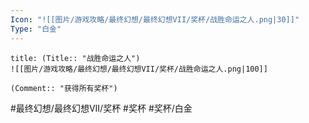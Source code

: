 ```yaml
---
Icon: "![[图片/游戏攻略/最终幻想/最终幻想VII/奖杯/战胜命运之人.png|30]]"
Type: "白金"
---
```

```ad-common-platinum-trophy
title: (Title:: "战胜命运之人")
![[图片/游戏攻略/最终幻想/最终幻想VII/奖杯/战胜命运之人.png|100]]

(Comment:: "获得所有奖杯")
```

#最终幻想/最终幻想VII/奖杯 #奖杯 #奖杯/白金
